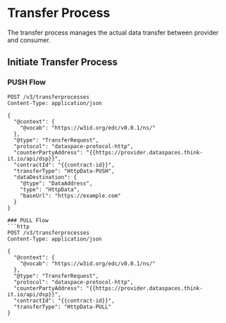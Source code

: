 # Transfer Process

The transfer process manages the actual data transfer between provider and consumer.

## Initiate Transfer Process

### PUSH Flow
```http
POST /v3/transferprocesses
Content-Type: application/json

{
  "@context": {
    "@vocab": "https://w3id.org/edc/v0.0.1/ns/"
  },
  "@type": "TransferRequest",
  "protocol": "dataspace-protocol-http",
  "counterPartyAddress": "{{https://provider.dataspaces.think-it.io/api/dsp}}",
  "contractId": "{{contract-id}}",
  "transferType": "HttpData-PUSH",
  "dataDestination": {
    "@type": "DataAddress",
    "type": "HttpData",
    "baseUrl": "https://example.com"
  }
}

### PULL Flow
```http
POST /v3/transferprocesses
Content-Type: application/json

{
  "@context": {
    "@vocab": "https://w3id.org/edc/v0.0.1/ns/"
  },
  "@type": "TransferRequest",
  "protocol": "dataspace-protocol-http",
  "counterPartyAddress": "{{https://provider.dataspaces.think-it.io/api/dsp}}",
  "contractId": "{{contract-id}}",
  "transferType": "HttpData-PULL"
}
